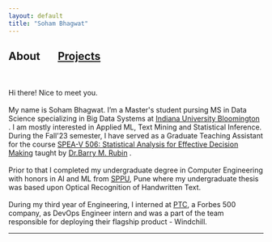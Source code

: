 ```yaml
---
layout: default
title: "Soham Bhagwat"
---
```


## About  &nbsp; &nbsp;   &nbsp; [Projects](/projects)
<br><br>
Hi there! Nice to meet you.<br><br> My name is Soham Bhagwat. I’m a Master's student pursing MS in Data Science specializing in Big Data Systems at [Indiana University Bloomington](https://www.iu.edu/) . I am mostly interested in Applied ML, Text Mining and Statistical Inference. During the Fall'23 semester, I have served as a Graduate Teaching Assistant for the course [SPEA-V 506: Statistical Analysis for Effective Decision Making](https://utilities.registrar.indiana.edu/course-browser/prl/soc4208/SPEA/SPEA-V506.shtml) taught by [Dr.Barry M. Rubin](https://oneill.indiana.edu/faculty-research/directory/profiles/faculty/full-time/rubin-barry.html) .<br><br>
Prior to that I completed my undergraduate degree in Computer Engineering with honors in AI and ML from [SPPU](http://www.unipune.ac.in/), Pune where my undergraduate thesis was based upon Optical Recognition of Handwritten Text.<br><br>
During my third year of Engineering, I interned at [PTC](http://www.ptc.com/), a Forbes 500 company, as DevOps Engineer intern and was a part of the team responsible for deploying their flagship product - Windchill.


---
